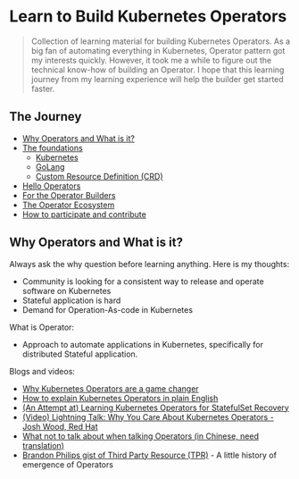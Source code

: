 # Learn to Build Kubernetes Operators

> Collection of learning material for building Kubernetes Operators.
> As a big fan of automating everything in Kubernetes, Operator pattern got my interests quickly.
> However, it took me a while to figure out the technical know-how of building an Operator.
> I hope that this learning journey from my learning experience will help the builder get started faster.

## The Journey

- [Why Operators and What is it?](#why-operators-and-what-is-it)
- [The foundations](#the-foundations)
  - [Kubernetes](#kubernetes)
  - [GoLang](#golang)
  - [Custom Resource Definition (CRD)](#crd)
- [Hello Operators](#hello-operators)
- [For the Operator Builders](#for-the-operator-builders)
- [The Operator Ecosystem](#the-operator-ecosystem)
- [How to participate and contribute](#how-to-participate-and-contribute)

## Why Operators and What is it?

Always ask the why question before learning anything. Here is my thoughts:

- Community is looking for a consistent way to release and operate software on Kubernetes
- Stateful application is hard
- Demand for Operation-As-code in Kubernetes

What is Operator:
- Approach to automate applications in Kubernetes, specifically for distributed Stateful application.

Blogs and videos:
- [Why Kubernetes Operators are a game changer](https://blog.couchbase.com/kubernetes-operators-game-changer/)
- [How to explain Kubernetes Operators in plain English](https://enterprisersproject.com/article/2019/2/kubernetes-operators-plain-english?sc_cid=7016000000127eyAAA)
- [(An Attempt at) Learning Kubernetes Operators for StatefulSet Recovery](https://medium.com/@joatmon08/an-attempt-at-learning-kubernetes-operators-dace89e573b1)
- [(Video) Lightning Talk: Why You Care About Kubernetes Operators - Josh Wood, Red Hat](https://www.youtube.com/watch?v=6Csf0g9BTr4)
- [What not to talk about when talking Operators (in Chinese, need translation)](https://www.infoq.cn/article/SJMUvMg_0H7BS5d99euR)
- [Brandon Philips gist of Third Party Resource (TPR)](https://gist.github.com/philips/a97a143546c87b86b870a82a753db14c) - A little history of emergence of Operators
